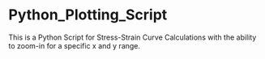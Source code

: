 # Python_Plotting_Script
This is a Python Script for Stress-Strain Curve Calculations with the ability to zoom-in for a specific x and y range.

